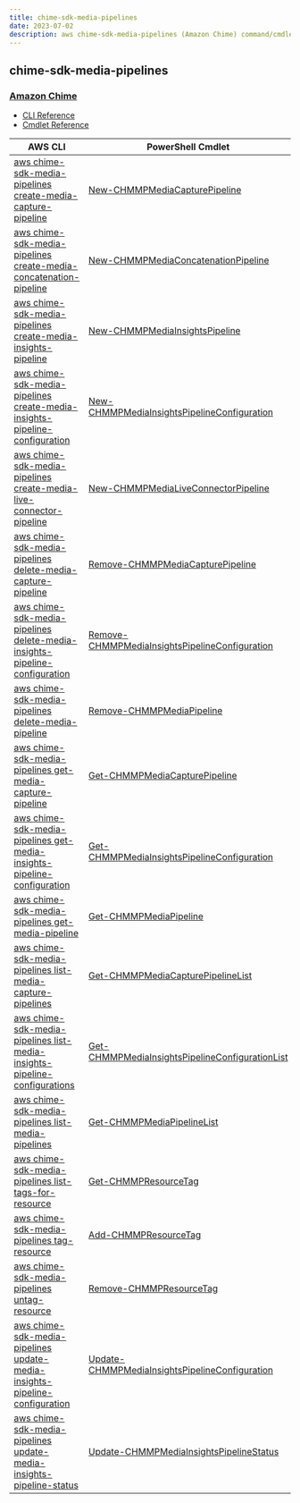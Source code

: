 ```yaml
---
title: chime-sdk-media-pipelines
date: 2023-07-02
description: aws chime-sdk-media-pipelines (Amazon Chime) command/cmdlet list.
---
```


## chime-sdk-media-pipelines

### [Amazon Chime](https://aws.amazon.com/chime/)

* [CLI Reference](https://awscli.amazonaws.com/v2/documentation/api/latest/reference/chime-sdk-media-pipelines/index.html)
* [Cmdlet Reference](https://docs.aws.amazon.com/powershell/latest/reference/items/ChimeSDKMediaPipelines_cmdlets.html)

|AWS CLI|PowerShell Cmdlet|
|----|----|
|[aws chime-sdk-media-pipelines create-media-capture-pipeline](https://awscli.amazonaws.com/v2/documentation/api/latest/reference/chime-sdk-media-pipelines/create-media-capture-pipeline.html)|[New-CHMMPMediaCapturePipeline](https://docs.aws.amazon.com/powershell/latest/reference/items/New-CHMMPMediaCapturePipeline.html)|
|[aws chime-sdk-media-pipelines create-media-concatenation-pipeline](https://awscli.amazonaws.com/v2/documentation/api/latest/reference/chime-sdk-media-pipelines/create-media-concatenation-pipeline.html)|[New-CHMMPMediaConcatenationPipeline](https://docs.aws.amazon.com/powershell/latest/reference/items/New-CHMMPMediaConcatenationPipeline.html)|
|[aws chime-sdk-media-pipelines create-media-insights-pipeline](https://awscli.amazonaws.com/v2/documentation/api/latest/reference/chime-sdk-media-pipelines/create-media-insights-pipeline.html)|[New-CHMMPMediaInsightsPipeline](https://docs.aws.amazon.com/powershell/latest/reference/items/New-CHMMPMediaInsightsPipeline.html)|
|[aws chime-sdk-media-pipelines create-media-insights-pipeline-configuration](https://awscli.amazonaws.com/v2/documentation/api/latest/reference/chime-sdk-media-pipelines/create-media-insights-pipeline-configuration.html)|[New-CHMMPMediaInsightsPipelineConfiguration](https://docs.aws.amazon.com/powershell/latest/reference/items/New-CHMMPMediaInsightsPipelineConfiguration.html)|
|[aws chime-sdk-media-pipelines create-media-live-connector-pipeline](https://awscli.amazonaws.com/v2/documentation/api/latest/reference/chime-sdk-media-pipelines/create-media-live-connector-pipeline.html)|[New-CHMMPMediaLiveConnectorPipeline](https://docs.aws.amazon.com/powershell/latest/reference/items/New-CHMMPMediaLiveConnectorPipeline.html)|
|[aws chime-sdk-media-pipelines delete-media-capture-pipeline](https://awscli.amazonaws.com/v2/documentation/api/latest/reference/chime-sdk-media-pipelines/delete-media-capture-pipeline.html)|[Remove-CHMMPMediaCapturePipeline](https://docs.aws.amazon.com/powershell/latest/reference/items/Remove-CHMMPMediaCapturePipeline.html)|
|[aws chime-sdk-media-pipelines delete-media-insights-pipeline-configuration](https://awscli.amazonaws.com/v2/documentation/api/latest/reference/chime-sdk-media-pipelines/delete-media-insights-pipeline-configuration.html)|[Remove-CHMMPMediaInsightsPipelineConfiguration](https://docs.aws.amazon.com/powershell/latest/reference/items/Remove-CHMMPMediaInsightsPipelineConfiguration.html)|
|[aws chime-sdk-media-pipelines delete-media-pipeline](https://awscli.amazonaws.com/v2/documentation/api/latest/reference/chime-sdk-media-pipelines/delete-media-pipeline.html)|[Remove-CHMMPMediaPipeline](https://docs.aws.amazon.com/powershell/latest/reference/items/Remove-CHMMPMediaPipeline.html)|
|[aws chime-sdk-media-pipelines get-media-capture-pipeline](https://awscli.amazonaws.com/v2/documentation/api/latest/reference/chime-sdk-media-pipelines/get-media-capture-pipeline.html)|[Get-CHMMPMediaCapturePipeline](https://docs.aws.amazon.com/powershell/latest/reference/items/Get-CHMMPMediaCapturePipeline.html)|
|[aws chime-sdk-media-pipelines get-media-insights-pipeline-configuration](https://awscli.amazonaws.com/v2/documentation/api/latest/reference/chime-sdk-media-pipelines/get-media-insights-pipeline-configuration.html)|[Get-CHMMPMediaInsightsPipelineConfiguration](https://docs.aws.amazon.com/powershell/latest/reference/items/Get-CHMMPMediaInsightsPipelineConfiguration.html)|
|[aws chime-sdk-media-pipelines get-media-pipeline](https://awscli.amazonaws.com/v2/documentation/api/latest/reference/chime-sdk-media-pipelines/get-media-pipeline.html)|[Get-CHMMPMediaPipeline](https://docs.aws.amazon.com/powershell/latest/reference/items/Get-CHMMPMediaPipeline.html)|
|[aws chime-sdk-media-pipelines list-media-capture-pipelines](https://awscli.amazonaws.com/v2/documentation/api/latest/reference/chime-sdk-media-pipelines/list-media-capture-pipelines.html)|[Get-CHMMPMediaCapturePipelineList](https://docs.aws.amazon.com/powershell/latest/reference/items/Get-CHMMPMediaCapturePipelineList.html)|
|[aws chime-sdk-media-pipelines list-media-insights-pipeline-configurations](https://awscli.amazonaws.com/v2/documentation/api/latest/reference/chime-sdk-media-pipelines/list-media-insights-pipeline-configurations.html)|[Get-CHMMPMediaInsightsPipelineConfigurationList](https://docs.aws.amazon.com/powershell/latest/reference/items/Get-CHMMPMediaInsightsPipelineConfigurationList.html)|
|[aws chime-sdk-media-pipelines list-media-pipelines](https://awscli.amazonaws.com/v2/documentation/api/latest/reference/chime-sdk-media-pipelines/list-media-pipelines.html)|[Get-CHMMPMediaPipelineList](https://docs.aws.amazon.com/powershell/latest/reference/items/Get-CHMMPMediaPipelineList.html)|
|[aws chime-sdk-media-pipelines list-tags-for-resource](https://awscli.amazonaws.com/v2/documentation/api/latest/reference/chime-sdk-media-pipelines/list-tags-for-resource.html)|[Get-CHMMPResourceTag](https://docs.aws.amazon.com/powershell/latest/reference/items/Get-CHMMPResourceTag.html)|
|[aws chime-sdk-media-pipelines tag-resource](https://awscli.amazonaws.com/v2/documentation/api/latest/reference/chime-sdk-media-pipelines/tag-resource.html)|[Add-CHMMPResourceTag](https://docs.aws.amazon.com/powershell/latest/reference/items/Add-CHMMPResourceTag.html)|
|[aws chime-sdk-media-pipelines untag-resource](https://awscli.amazonaws.com/v2/documentation/api/latest/reference/chime-sdk-media-pipelines/untag-resource.html)|[Remove-CHMMPResourceTag](https://docs.aws.amazon.com/powershell/latest/reference/items/Remove-CHMMPResourceTag.html)|
|[aws chime-sdk-media-pipelines update-media-insights-pipeline-configuration](https://awscli.amazonaws.com/v2/documentation/api/latest/reference/chime-sdk-media-pipelines/update-media-insights-pipeline-configuration.html)|[Update-CHMMPMediaInsightsPipelineConfiguration](https://docs.aws.amazon.com/powershell/latest/reference/items/Update-CHMMPMediaInsightsPipelineConfiguration.html)|
|[aws chime-sdk-media-pipelines update-media-insights-pipeline-status](https://awscli.amazonaws.com/v2/documentation/api/latest/reference/chime-sdk-media-pipelines/update-media-insights-pipeline-status.html)|[Update-CHMMPMediaInsightsPipelineStatus](https://docs.aws.amazon.com/powershell/latest/reference/items/Update-CHMMPMediaInsightsPipelineStatus.html)|

